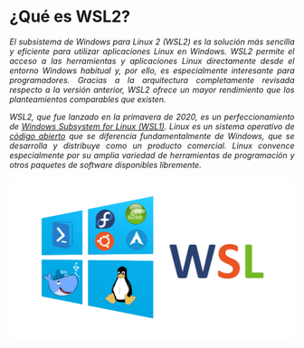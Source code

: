 # <b> ¿Qué es WSL2? </b>

<cite style="display:block; text-align: justify">
El subsistema de Windows para Linux 2 (WSL2) es la solución más sencilla y eficiente para utilizar aplicaciones Linux en Windows. WSL2 permite el acceso a las herramientas y aplicaciones Linux directamente desde el entorno Windows habitual y, por ello, es especialmente interesante para programadores. Gracias a la arquitectura completamente revisada respecto a la versión anterior, WSL2 ofrece un mayor rendimiento que los planteamientos comparables que existen.

WSL2, que fue lanzado en la primavera de 2020, es un perfeccionamiento de [Windows Subsystem for Linux (WSL1)][1_0]. Linux es un sistema operativo de [código abierto][1_1] que se diferencia fundamentalmente de Windows, que se desarrolla y distribuye como un producto comercial. Linux convence especialmente por su amplia variedad de herramientas de programación y otros paquetes de software disponibles libremente.</cite>

![Arquitectura WSL2](img_Arq/img_1.jpg) 

[1_0]:https://www.ionos.es/digitalguide/servidores/know-how/windows-subsystem-for-linux-wsl/

[1_1]:https://www.ionos.es/digitalguide/servidores/know-how/que-es-el-open-source-o-codigo-abierto/
